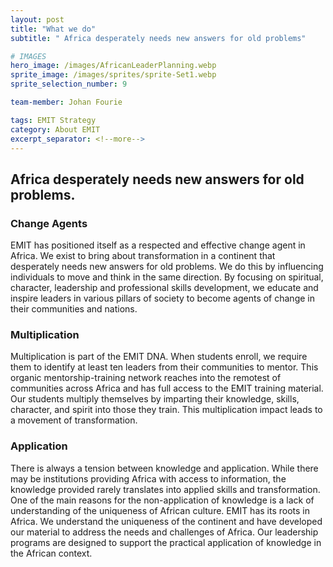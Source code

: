 ```yaml
---
layout: post
title: "What we do"
subtitle: " Africa desperately needs new answers for old problems"

# IMAGES
hero_image: /images/AfricanLeaderPlanning.webp
sprite_image: /images/sprites/sprite-Set1.webp
sprite_selection_number: 9

team-member: Johan Fourie

tags: EMIT Strategy
category: About EMIT
excerpt_separator: <!--more-->
---
```


## Africa desperately needs new answers for old problems.

### Change Agents

EMIT has positioned itself as a respected and effective change agent in Africa. We exist to bring about transformation in a continent that desperately needs new answers for old problems. We do this by influencing individuals to move and think in the same direction. By focusing on spiritual, character, leadership and professional skills development, we educate and inspire leaders in various pillars of society to become agents of change in their communities and nations.

### Multiplication

Multiplication is part of the EMIT DNA. When students enroll, we require them to identify at least ten leaders from their communities to mentor. This organic mentorship-training network reaches into the remotest of communities across Africa and has full access to the EMIT training material. Our students multiply themselves by imparting their knowledge, skills, character, and spirit into those they train. This multiplication impact leads to a movement of transformation.

### Application

There is always a tension between knowledge and application. While there may be institutions providing Africa with access to information, the knowledge provided rarely translates into applied skills and transformation. One of the main reasons for the non-application of knowledge is a lack of understanding of the uniqueness of African culture. EMIT has its roots in Africa. We understand the uniqueness of the continent and have developed our material to address the needs and challenges of Africa. Our leadership programs are designed to support the practical application of knowledge in the African context.